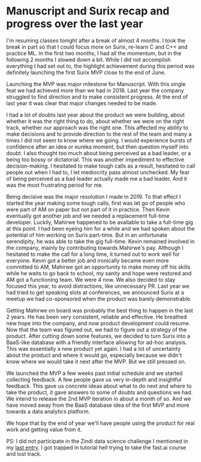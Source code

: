 # Manuscript and Surix recap and progress over the last year

I'm resuming classes tonight after a break of almost 4 months. I took the break in part so that I could focus more on Surix, re-learn C and C++ and practice ML. In the first two months, I had all the momentum, but in the following 2 months I slowed down a bit. While I did not accomplish everything I had set out to, the highlight achievement during this period was definitely launching the first Surix MVP close to the end of June.

Launching the MVP was major milestone for Manuscript. With this single feat we had achieved more than we had in 2018. Last year the company struggled to find direction and to make consistent progress. At the end of last year it was clear that major changes needed to be made.

I had a lot of doubts last year about the product we were building, about whether it was the right thing to do, about whether we were on the right track, whether our approach was the right one. This affected my ability to make decisions and to provide direction to the rest of the team and many a times I did not seem to know where we going. I would experience bursts of confidence after an idea or eureka moment, but then question myself into doubt. I also thought too much about being perceived as a bad leader, or a being too bossy or dictatorial. This was another impediment to effective decision-making. I hesitated to make tough calls as a result, hesitated to call people out when I had to, I let mediocrity pass almost unchecked. My fear of being perceived as a bad leader actually made me a bad leader. And it was the most frustrating period for me.

Being decisive was the major resolution I made in 2019. To that effect I started the year making some tough calls, first was let go of people who were part of AM on paper but not part of it in practice. Then Kevin eventually got another job and we needed a replacement full-time developer. Luckily, Mahirwe happened to be available to take a full-time gig at this point. I had been eyeing him for a while and we had spoken about the potential of him working on Surix part-time. But in an unfortunate serendipity, he was able to take the gig full-time. Kevin remained involved in the company, mainly by contributing towards Mahirwe's pay. Although I hesitated to make the call for a long time, it turned out to work well for everyone. Kevin got a better job and ironically became even more committed to AM, Mahirwe got an opportunity to make money off his skills while he waits to go back to school, my sanity and hope were restored and AM got a functioning team. We were 4 now. We also decided to stay focused this year, to avoid distractions, like unnecessary PR. Last year we had tried to get speaking slots at conferences, we announced Surix at a meetup we had co-sponsored when the product was barely demonstrable.

Getting Mahirwe on board was probably the best thing to happen in the last 2 years. He has been very consistent, reliable and effective. He breathed new hope into the company, and now product development could resume. Now that the team was figured out, we had to figure out a strategy of the product. After cutting down some features, we decided to turn Surix into a BaaS-like database with a friendly interface allowing for ad-hoc analysis. This was essentially a new product yet again. I had a lot of uncertainty about the product and where it would go, especially because we didn't know where we would take it next after the MVP. But we still pressed on.

We launched the MVP a few weeks past initial schedule and we started collecting feedback.
A few people gave us very in-depth and insightful feedback. This gave us concrete ideas about what to do next and where to take the product, it gave answers to some of doubts and questions we had. We intend to release the 2nd MVP iteration in about a month of so. And we have moved away from the BaaS database idea of the first MVP and more towards a data analytics platform.

We hope that by the end of year we'll have people using the product for real work and getting value from it.

PS: I did not participate in the Zindi data science challenge I mentioned in my [last entry](2019-04-29-foray-into-deep-learning.md). I got trapped in tutorial hell trying to take the fast.ai course and lost track.